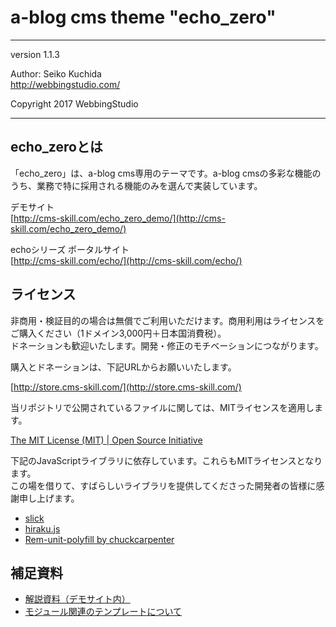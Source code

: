 a-blog cms theme "echo_zero"
====================================

- - - - - - - - - - - - - - - - - - -

version 1.1.3

Author: Seiko Kuchida  
http://webbingstudio.com/

Copyright 2017 WebbingStudio

- - - - - - - - - - - - - - - - - - -

## echo_zeroとは

「echo_zero」は、a-blog cms専用のテーマです。a-blog cmsの多彩な機能のうち、業務で特に採用される機能のみを選んで実装しています。

デモサイト  
[http://cms-skill.com/echo_zero_demo/](http://cms-skill.com/echo_zero_demo/)

echoシリーズ ポータルサイト  
[http://cms-skill.com/echo/](http://cms-skill.com/echo/)

## ライセンス

非商用・検証目的の場合は無償でご利用いただけます。商用利用はライセンスをご購入ください（1ドメイン3,000円＋日本国消費税）。  
ドネーションも歓迎いたします。開発・修正のモチベーションにつながります。

購入とドネーションは、下記URLからお願いいたします。

[http://store.cms-skill.com/](http://store.cms-skill.com/)

当リポジトリで公開されているファイルに関しては、MITライセンスを適用します。

[The MIT License (MIT) | Open Source Initiative](https://opensource.org/licenses/MIT)

下記のJavaScriptライブラリに依存しています。これらもMITライセンスとなります。  
この場を借りて、すばらしいライブラリを提供してくださった開発者の皆様に感謝申し上げます。

- [slick](http://kenwheeler.github.io/slick/)
- [hiraku.js](https://appleple.github.io/hiraku/)
- [Rem-unit-polyfill by chuckcarpenter](http://chuckcarpenter.github.io/REM-unit-polyfill/)

## 補足資料

- [解説資料（デモサイト内）](http://cms-skill.com/echo_zero_demo/docs/)
- [モジュール関連のテンプレートについて](https://github.com/webbingstudio/acms_theme_echo_zero/blob/master/readme_include.md)